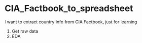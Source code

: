 # CIA_Factbook_to_spreadsheet
I want to extract country info from CIA Factbook, just for learning

1. Get raw data
2. EDA

